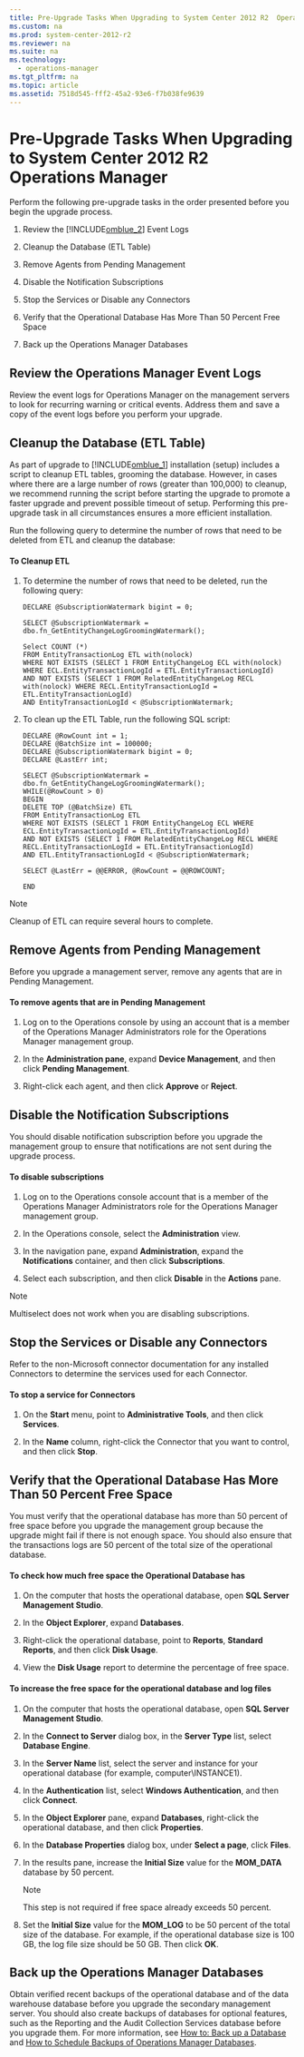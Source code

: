 ```yaml
---
title: Pre-Upgrade Tasks When Upgrading to System Center 2012 R2  Operations Manager
ms.custom: na
ms.prod: system-center-2012-r2
ms.reviewer: na
ms.suite: na
ms.technology: 
  - operations-manager
ms.tgt_pltfrm: na
ms.topic: article
ms.assetid: 7518d545-fff2-45a2-93e6-f7b038fe9639
---
```

# Pre-Upgrade Tasks When Upgrading to System Center 2012 R2  Operations Manager
Perform the following pre\-upgrade tasks in the order presented before you begin the upgrade process.

1.  Review the [!INCLUDE[omblue_2](Token/omblue_2_md.md)] Event Logs

2.  Cleanup the Database \(ETL Table\)

3.  Remove Agents from Pending Management

4.  Disable the Notification Subscriptions

5.  Stop the Services or Disable any Connectors

6.  Verify that the Operational Database Has More Than 50 Percent Free Space

7.  Back up the Operations Manager Databases

## Review the Operations Manager Event Logs
Review the event logs for Operations Manager on the management servers to look for recurring warning or critical events. Address them and save a copy of the event logs before you perform your upgrade.

## Cleanup the Database \(ETL Table\)
As part of upgrade to [!INCLUDE[omblue_1](Token/omblue_1_md.md)] installation \(setup\) includes a script to cleanup ETL tables, grooming the database.  However, in cases where there are a large number of rows \(greater than 100,000\) to cleanup, we recommend running the script before starting the upgrade to promote a faster upgrade and prevent possible timeout of setup. Performing this pre\-upgrade task in all circumstances ensures a more efficient installation.

Run the following query to determine the number of rows that need to be deleted from ETL and cleanup the database:

#### To Cleanup ETL

1.  To determine the number of rows that need to be deleted, run the following query:

    ```
    DECLARE @SubscriptionWatermark bigint = 0;

    SELECT @SubscriptionWatermark = dbo.fn_GetEntityChangeLogGroomingWatermark();

    Select COUNT (*)
    FROM EntityTransactionLog ETL with(nolock)
    WHERE NOT EXISTS (SELECT 1 FROM EntityChangeLog ECL with(nolock) WHERE ECL.EntityTransactionLogId = ETL.EntityTransactionLogId)
    AND NOT EXISTS (SELECT 1 FROM RelatedEntityChangeLog RECL with(nolock) WHERE RECL.EntityTransactionLogId = ETL.EntityTransactionLogId)
    AND EntityTransactionLogId < @SubscriptionWatermark;

    ```

2.  To clean up the ETL Table, run the following SQL script:

    ```
    DECLARE @RowCount int = 1;
    DECLARE @BatchSize int = 100000;
    DECLARE @SubscriptionWatermark bigint = 0;
    DECLARE @LastErr int;

    SELECT @SubscriptionWatermark = dbo.fn_GetEntityChangeLogGroomingWatermark();
    WHILE(@RowCount > 0)
    BEGIN 
    DELETE TOP (@BatchSize) ETL
    FROM EntityTransactionLog ETL
    WHERE NOT EXISTS (SELECT 1 FROM EntityChangeLog ECL WHERE ECL.EntityTransactionLogId = ETL.EntityTransactionLogId)
    AND NOT EXISTS (SELECT 1 FROM RelatedEntityChangeLog RECL WHERE RECL.EntityTransactionLogId = ETL.EntityTransactionLogId)
    AND ETL.EntityTransactionLogId < @SubscriptionWatermark;

    SELECT @LastErr = @@ERROR, @RowCount = @@ROWCOUNT;

    END
    ```

> [!NOTE]
> Cleanup of ETL can require several hours to complete.

## Remove Agents from Pending Management
Before you upgrade a management server, remove any agents that are in Pending Management.

#### To remove agents that are in Pending Management

1.  Log on to the Operations console by using an account that is a member of the Operations Manager Administrators role for the Operations Manager management group.

2.  In the **Administration pane**, expand **Device Management**, and then click **Pending Management**.

3.  Right\-click each agent, and then click **Approve** or **Reject**.

## Disable the Notification Subscriptions
You should disable notification subscription before you upgrade the management group to ensure that notifications are not sent during the upgrade process.

#### To disable subscriptions

1.  Log on to the Operations console account that is a member of the Operations Manager Administrators role for the Operations Manager management group.

2.  In the Operations console, select the **Administration** view.

3.  In the navigation pane, expand **Administration**, expand the **Notifications** container, and then click **Subscriptions**.

4.  Select each subscription, and then click **Disable** in the **Actions** pane.

> [!NOTE]
> Multiselect does not work when you are disabling subscriptions.

## Stop the Services or Disable any Connectors
Refer to the non\-Microsoft connector documentation for any installed Connectors to determine the services used for each Connector.

#### To stop a service for Connectors

1.  On the **Start** menu, point to **Administrative Tools**, and then click **Services**.

2.  In the **Name** column, right\-click the Connector that you want to control, and then click **Stop**.

## Verify that the Operational Database Has More Than 50 Percent Free Space
You must verify that the operational database has more than 50 percent of free space before you upgrade the management group because the upgrade might fail if there is not enough space. You should also ensure that the transactions logs are 50 percent of the total size of the operational database.

#### To check how much free space the Operational Database has

1.  On the computer that hosts the operational database, open **SQL Server Management Studio**.

2.  In the **Object Explorer**, expand **Databases**.

3.  Right\-click the operational database, point to **Reports**, **Standard Reports**, and then click **Disk Usage**.

4.  View the **Disk Usage** report to determine the percentage of free space.

#### To increase the free space for the operational database and log files

1.  On the computer that hosts the operational database, open **SQL Server Management Studio**.

2.  In the **Connect to Server** dialog box, in the **Server Type** list, select **Database Engine**.

3.  In the **Server Name** list, select the server and instance for your operational database \(for example, computer\\INSTANCE1\).

4.  In the **Authentication** list, select **Windows Authentication**, and then click **Connect**.

5.  In the **Object Explorer** pane, expand **Databases**, right\-click the operational database, and then click **Properties**.

6.  In the **Database Properties** dialog box, under **Select a page**, click **Files**.

7.  In the results pane, increase the **Initial Size** value for the **MOM\_DATA** database by 50 percent.

    > [!NOTE]
    > This step is not required if free space already exceeds 50 percent.

8.  Set the **Initial Size** value for the **MOM\_LOG** to be 50 percent of the total size of the database. For example, if the operational database size is 100 GB, the log file size should be 50 GB. Then click **OK**.

## Back up the Operations Manager Databases
Obtain verified recent backups of the operational database and of the data warehouse database before you upgrade the secondary management server. You should also create backups of databases for optional features, such as the Reporting and the Audit Collection Services database before you upgrade them. For more information, see [How to: Back up a Database](http://go.microsoft.com/fwlink/p/?LinkId=220190) and [How to Schedule Backups of Operations Manager Databases](assetId:///301b7af3-3695-41b5-b91c-e1a672bce591).


